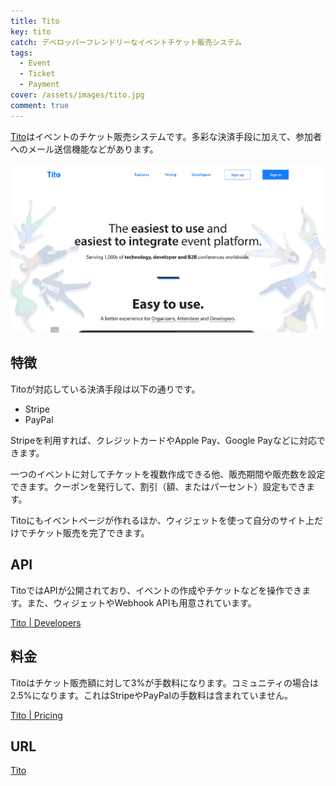 ```yaml
---
title: Tito
key: tito
catch: デベロッパーフレンドリーなイベントチケット販売システム
tags:
  - Event
  - Ticket
  - Payment
cover: /assets/images/tito.jpg
comment: true
---
```


[Tito](https://ti.to/)はイベントのチケット販売システムです。多彩な決済手段に加えて、参加者へのメール送信機能などがあります。

[![TitoのWebサイト](/assets/images/tito.jpg)](https://ti.to/)

<!--more-->

## 特徴

Titoが対応している決済手段は以下の通りです。

- Stripe
- PayPal

Stripeを利用すれば、クレジットカードやApple Pay、Google Payなどに対応できます。

一つのイベントに対してチケットを複数作成できる他、販売期間や販売数を設定できます。クーポンを発行して、割引（額、またはパーセント）設定もできます。

Titoにもイベントページが作れるほか、ウィジェットを使って自分のサイト上だけでチケット販売を完了できます。

## API

TitoではAPIが公開されており、イベントの作成やチケットなどを操作できます。また、ウィジェットやWebhook APIも用意されています。

[Tito \| Developers](https://ti.to/developers)

## 料金

Titoはチケット販売額に対して3%が手数料になります。コミュニティの場合は2.5%になります。これはStripeやPayPalの手数料は含まれていません。

[Tito \| Pricing](https://ti.to/pricing)

## URL

[Tito](https://ti.to/)
